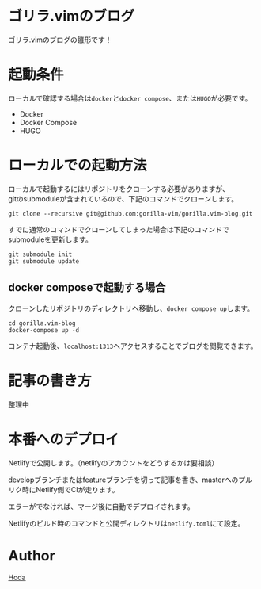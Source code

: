 # ゴリラ.vimのブログ

ゴリラ.vimのブログの雛形です！

# 起動条件

ローカルで確認する場合は`docker`と`docker compose`、または`HUGO`が必要です。

- Docker
- Docker Compose
- HUGO

# ローカルでの起動方法

ローカルで起動するにはリポジトリをクローンする必要がありますが、  
gitのsubmoduleが含まれているので、下記のコマンドでクローンします。

```
git clone --recursive git@github.com:gorilla-vim/gorilla.vim-blog.git
```

すでに通常のコマンドでクローンしてしまった場合は下記のコマンドでsubmoduleを更新します。

```
git submodule init
git submodule update
```

## docker composeで起動する場合

クローンしたリポジトリのディレクトリへ移動し、`docker compose up`します。

```
cd gorilla.vim-blog
docker-compose up -d
```

コンテナ起動後、`localhost:1313`へアクセスすることでブログを閲覧できます。

# 記事の書き方

整理中

# 本番へのデプロイ

Netlifyで公開します。（netlifyのアカウントをどうするかは要相談）

developブランチまたはfeatureブランチを切って記事を書き、masterへのプルリク時にNetlify側でCIが走ります。

エラーがでなければ、マージ後に自動でデプロイされます。

Netlifyのビルド時のコマンドと公開ディレクトリは`netlify.toml`にて設定。

# Author

[Hoda](https://hodalog.com)
